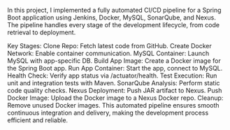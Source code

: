 In this project, I implemented a fully automated CI/CD pipeline for a Spring Boot application using Jenkins, Docker, MySQL, SonarQube, and Nexus. The pipeline handles every stage of the development lifecycle, from code retrieval to deployment.

Key Stages:
Clone Repo: Fetch latest code from GitHub.
Create Docker Network: Enable container communication.
MySQL Container: Launch MySQL with app-specific DB.
Build App Image: Create a Docker image for the Spring Boot app.
Run App Container: Start the app, connect to MySQL.
Health Check: Verify app status via /actuator/health.
Test Execution: Run unit and integration tests with Maven.
SonarQube Analysis: Perform static code quality checks.
Nexus Deployment: Push JAR artifact to Nexus.
Push Docker Image: Upload the Docker image to a Nexus Docker repo.
Cleanup: Remove unused Docker images.
This automated pipeline ensures smooth continuous integration and delivery, making the development process efficient and reliable.
